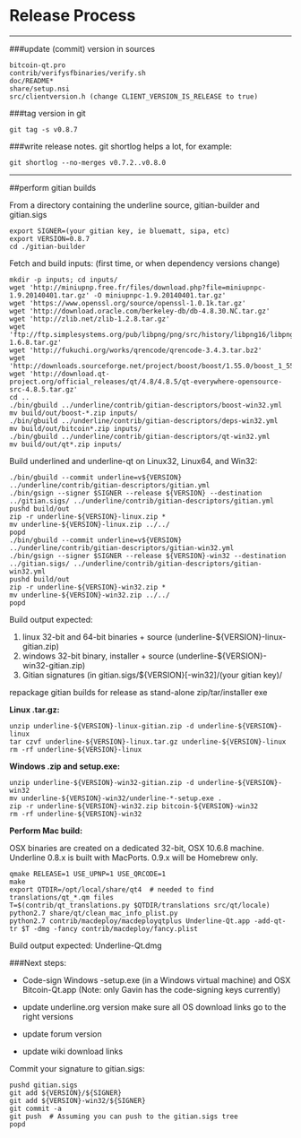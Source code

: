 Release Process
====================

* * *

###update (commit) version in sources


	bitcoin-qt.pro
	contrib/verifysfbinaries/verify.sh
	doc/README*
	share/setup.nsi
	src/clientversion.h (change CLIENT_VERSION_IS_RELEASE to true)

###tag version in git

	git tag -s v0.8.7

###write release notes. git shortlog helps a lot, for example:

	git shortlog --no-merges v0.7.2..v0.8.0

* * *

##perform gitian builds

 From a directory containing the underline source, gitian-builder and gitian.sigs
  
	export SIGNER=(your gitian key, ie bluematt, sipa, etc)
	export VERSION=0.8.7
	cd ./gitian-builder

 Fetch and build inputs: (first time, or when dependency versions change)

	mkdir -p inputs; cd inputs/
	wget 'http://miniupnp.free.fr/files/download.php?file=miniupnpc-1.9.20140401.tar.gz' -O miniupnpc-1.9.20140401.tar.gz'
	wget 'https://www.openssl.org/source/openssl-1.0.1k.tar.gz'
	wget 'http://download.oracle.com/berkeley-db/db-4.8.30.NC.tar.gz'
	wget 'http://zlib.net/zlib-1.2.8.tar.gz'
	wget 'ftp://ftp.simplesystems.org/pub/libpng/png/src/history/libpng16/libpng-1.6.8.tar.gz'
	wget 'http://fukuchi.org/works/qrencode/qrencode-3.4.3.tar.bz2'
	wget 'http://downloads.sourceforge.net/project/boost/boost/1.55.0/boost_1_55_0.tar.bz2'
	wget 'http://download.qt-project.org/official_releases/qt/4.8/4.8.5/qt-everywhere-opensource-src-4.8.5.tar.gz'
	cd ..
	./bin/gbuild ../underline/contrib/gitian-descriptors/boost-win32.yml
	mv build/out/boost-*.zip inputs/
	./bin/gbuild ../underline/contrib/gitian-descriptors/deps-win32.yml
	mv build/out/bitcoin*.zip inputs/
	./bin/gbuild ../underline/contrib/gitian-descriptors/qt-win32.yml
	mv build/out/qt*.zip inputs/

 Build underlined and underline-qt on Linux32, Linux64, and Win32:
  
	./bin/gbuild --commit underline=v${VERSION} ../underline/contrib/gitian-descriptors/gitian.yml
	./bin/gsign --signer $SIGNER --release ${VERSION} --destination ../gitian.sigs/ ../underline/contrib/gitian-descriptors/gitian.yml
	pushd build/out
	zip -r underline-${VERSION}-linux.zip *
	mv underline-${VERSION}-linux.zip ../../
	popd
	./bin/gbuild --commit underline=v${VERSION} ../underline/contrib/gitian-descriptors/gitian-win32.yml
	./bin/gsign --signer $SIGNER --release ${VERSION}-win32 --destination ../gitian.sigs/ ../underline/contrib/gitian-descriptors/gitian-win32.yml
	pushd build/out
	zip -r underline-${VERSION}-win32.zip *
	mv underline-${VERSION}-win32.zip ../../
	popd

  Build output expected:

  1. linux 32-bit and 64-bit binaries + source (underline-${VERSION}-linux-gitian.zip)
  2. windows 32-bit binary, installer + source (underline-${VERSION}-win32-gitian.zip)
  3. Gitian signatures (in gitian.sigs/${VERSION}[-win32]/(your gitian key)/

repackage gitian builds for release as stand-alone zip/tar/installer exe

**Linux .tar.gz:**

	unzip underline-${VERSION}-linux-gitian.zip -d underline-${VERSION}-linux
	tar czvf underline-${VERSION}-linux.tar.gz underline-${VERSION}-linux
	rm -rf underline-${VERSION}-linux

**Windows .zip and setup.exe:**

	unzip underline-${VERSION}-win32-gitian.zip -d underline-${VERSION}-win32
	mv underline-${VERSION}-win32/underline-*-setup.exe .
	zip -r underline-${VERSION}-win32.zip bitcoin-${VERSION}-win32
	rm -rf underline-${VERSION}-win32

**Perform Mac build:**

  OSX binaries are created on a dedicated 32-bit, OSX 10.6.8 machine.
  Underline 0.8.x is built with MacPorts.  0.9.x will be Homebrew only.

	qmake RELEASE=1 USE_UPNP=1 USE_QRCODE=1
	make
	export QTDIR=/opt/local/share/qt4  # needed to find translations/qt_*.qm files
	T=$(contrib/qt_translations.py $QTDIR/translations src/qt/locale)
	python2.7 share/qt/clean_mac_info_plist.py
	python2.7 contrib/macdeploy/macdeployqtplus Underline-Qt.app -add-qt-tr $T -dmg -fancy contrib/macdeploy/fancy.plist

 Build output expected: Underline-Qt.dmg

###Next steps:

* Code-sign Windows -setup.exe (in a Windows virtual machine) and
  OSX Bitcoin-Qt.app (Note: only Gavin has the code-signing keys currently)

* update underline.org version
  make sure all OS download links go to the right versions

* update forum version

* update wiki download links

Commit your signature to gitian.sigs:

	pushd gitian.sigs
	git add ${VERSION}/${SIGNER}
	git add ${VERSION}-win32/${SIGNER}
	git commit -a
	git push  # Assuming you can push to the gitian.sigs tree
	popd


